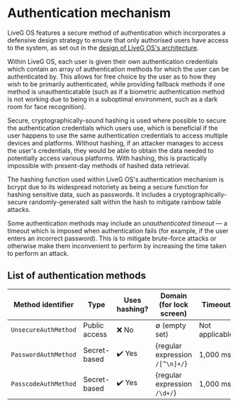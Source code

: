 # Authentication mechanism
LiveG OS features a secure method of authentication which incorporates a defensive design strategy to ensure that only authorised users have access to the system, as set out in the [design of LiveG OS's architecture](architecture.md).

Within LiveG OS, each user is given their own authentication credentials which contain an array of authentication methods for which the user can be authenticated by. This allows for free choice by the user as to how they wish to be primarily authenticated, while providing fallback methods if one method is unauthenticatable (such as if a biometric authentication method is not working due to being in a suboptimal environment, such as a dark room for face recognition).

Secure, cryptographically-sound hashing is used where possible to secure the authentication credentials which users use, which is beneficial if the user happens to use the same authentication credentials to access multiple devices and platforms. Without hashing, if an attacker manages to access the user's credentials, they would be able to obtain the data needed to potentially access various platforms. With hashing, this is practically impossible with present-day methods of hashed data retrieval.

The hashing function used within LiveG OS's authentication mechanism is bcrypt due to its widespread notoriety as being a secure function for hashing sensitive data, such as passwords. It includes a cryptographically-secure randomly-generated salt within the hash to mitigate rainbow table attacks.

Some authentication methods may include an _unauthenticated timeout_ — a timeout which is imposed when authentication fails (for example, if the user enters an incorrect password). This is to mitigate brute-force attacks or otherwise make them inconvenient to perform by increasing the time taken to perform an attack.

## List of authentication methods

| Method identifier    | Type          | Uses hashing? | Domain (for lock screen)        | Timeout        |
|----------------------|---------------|---------------|---------------------------------|----------------|
| `UnsecureAuthMethod` | Public access | ❌ No         | ∅ (empty set)                   | Not applicable |
| `PasswordAuthMethod` | Secret-based  | ✔️ Yes        | {regular expression `/[^\n]+/`} |       1,000 ms |
| `PasscodeAuthMethod` | Secret-based  | ✔️ Yes        | {regular expression `/\d+/`}     |       1,000 ms |